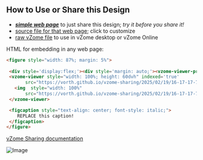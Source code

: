 
## How to Use or Share this Design

 - [***simple web page***](<https://vorth.github.io/vzome-sharing/2025/02/19/16-17-17-758Z-Dodecahedron-coordinates/>) to just share this design; *try it before you share it!*
 - [source file for that web page](<https://github.com/vorth/vzome-sharing/edit/main/2025/02/19/16-17-17-758Z-Dodecahedron-coordinates/index.md>); click to customize
 - [raw vZome file](<https://raw.githubusercontent.com/vorth/vzome-sharing/main/2025/02/19/16-17-17-758Z-Dodecahedron-coordinates/Dodecahedron-coordinates.vZome>) to use in vZome desktop or vZome Online
 
 HTML for embedding in any web page:
 ```html
<figure style="width: 87%; margin: 5%">
  
  <div style='display:flex;'><div style='margin: auto;'><vzome-viewer-previous load-camera='true' label='prev step'></vzome-viewer-previous><vzome-viewer-next load-camera='true' label='next step'></vzome-viewer-next></div></div>
  <vzome-viewer style="width: 100%; height: 60dvh" indexed='true'
        src="https://vorth.github.io/vzome-sharing/2025/02/19/16-17-17-758Z-Dodecahedron-coordinates/Dodecahedron-coordinates.vZome" >
    <img  style="width: 100%"
        src="https://vorth.github.io/vzome-sharing/2025/02/19/16-17-17-758Z-Dodecahedron-coordinates/Dodecahedron-coordinates.png" >
  </vzome-viewer>

  <figcaption style="text-align: center; font-style: italic;">
     REPLACE this caption!
  </figcaption>
</figure>

 ```

[vZome Sharing documentation](https://vzome.github.io/vzome/sharing.html#how-it-works)

![Image](<Dodecahedron-coordinates.png>)

